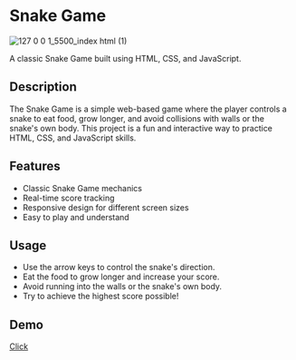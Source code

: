 # Snake Game
![127 0 0 1_5500_index html (1)](https://github.com/user-attachments/assets/11267490-9016-4822-8078-6d59ffbc63b5)

A classic Snake Game built using HTML, CSS, and JavaScript.

## Description

The Snake Game is a simple web-based game where the player controls a snake to eat food, grow longer, and avoid collisions with walls or the snake's own body. This project is a fun and interactive way to practice HTML, CSS, and JavaScript skills.

## Features

- Classic Snake Game mechanics
- Real-time score tracking
- Responsive design for different screen sizes
- Easy to play and understand

## Usage
- Use the arrow keys to control the snake's direction.
- Eat the food to grow longer and increase your score.
- Avoid running into the walls or the snake's own body.
- Try to achieve the highest score possible!

## Demo
[Click](https://ganeshnaidu09.github.io/Snake-Game/)



